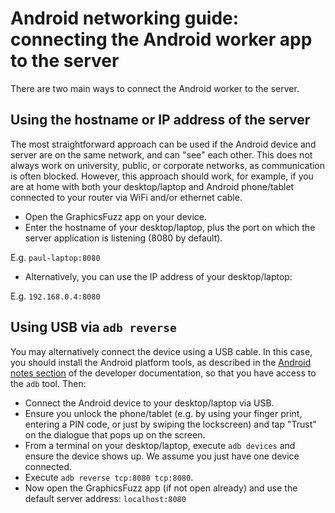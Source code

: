 # Android networking guide: connecting the Android worker app to the server

There are two main ways to connect the Android worker to the server.

## Using the hostname or IP address of the server

The most straightforward approach
can be used if the Android device and server are on the same network,
and can "see" each other.
This does not always work on university, public,
or corporate networks, as communication is often blocked.
However, this approach should work, for example, if you are at home with both
your desktop/laptop and
Android phone/tablet connected to your router via WiFi and/or ethernet cable.

* Open the GraphicsFuzz app on your device.
* Enter the hostname of your desktop/laptop, plus the port on which
the server application is listening (8080 by default).

E.g. `paul-laptop:8080`

* Alternatively, you can use the IP address of your desktop/laptop:

E.g. `192.168.0.4:8080`

## Using USB via `adb reverse`

You may alternatively connect the device using a USB cable.
In this case,
you should install the Android platform tools,
as described in the [Android notes section](development.md#Android_notes)
of the developer documentation, so that you have access to the `adb` tool.
Then:

* Connect the Android device to your desktop/laptop via USB.
* Ensure you unlock the phone/tablet (e.g. by using your finger print,
entering a PIN code, or just by swiping the lockscreen) and tap "Trust" on the dialogue
that pops up on the screen.
* From a terminal on your desktop/laptop, execute `adb devices` and ensure the device shows up.
We assume you just have one device connected.
* Execute `adb reverse tcp:8080 tcp:8080`.
* Now open the GraphicsFuzz app (if not open already)
and use the default server address: `localhost:8080`
